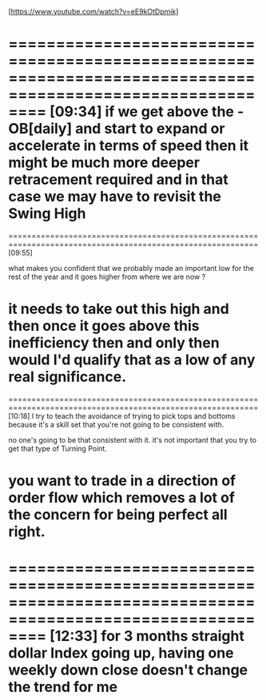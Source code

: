 [https://www.youtube.com/watch?v=eE9kOtDpmik]  


============================================================================================================
[09:34]
if we get above the -OB[daily] and start to expand or accelerate in terms of speed 
then it might be much more deeper retracement required 
and in that case we may have to revisit the Swing High
============================================================================================================

============================================================================================================
[09:55]

what makes you confident that we probably made 
an important low for the rest of the year and it goes higher from where we are now ?

it needs to take out this high and then once it goes above this inefficiency
then and only then would I'd qualify that as a low of any real significance.
============================================================================================================

============================================================================================================
[10:18]
I try to teach the avoidance of trying to pick tops and bottoms 
because it's a skill set that you're not going to be consistent with.

no one's going to be that consistent with it.
it's not important that you try to get that type of Turning Point.

you want to trade in a direction of order flow which removes a lot of the concern for being perfect all right.
============================================================================================================


============================================================================================================
[12:33]
for 3 months straight dollar Index going up,
having one weekly down close doesn't change the trend for me
============================================================================================================

